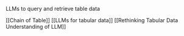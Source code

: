 LLMs to query and retrieve table data 

[[Chain of Table]]
[[LLMs for tabular data]]
[[Rethinking Tabular Data Understanding of LLM]]

